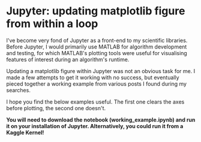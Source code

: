 # Jupyter: updating matplotlib figure from within a loop
I've become very fond of Jupyter as a front-end to my scientific libraries. Before Jupyter, I would primarily use MATLAB for algorithm development and testing, for which MATLAB's plotting tools were useful for visualising features of interest during an algorithm's runtime.

Updating a matplotlib figure within Jupyter was not an obvious task for me. I made a few attempts to get it working with no success, but eventually pieced together a working example from various posts I found during my searches.

I hope you find the below examples useful. The first one clears the axes before plotting, the second one doesn't.

**You will need to download the notebook (working_example.ipynb) and run it on your installation of Jupyter. Alternatively, you could run it from a Kaggle Kernel!**
